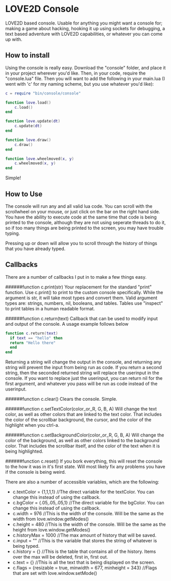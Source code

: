 # LOVE2D Console
 LOVE2D based console. Usable for anything you might want a console for; making a game about hacking, hooking it up using sockets for debugging, a text based adventure with LOVE2D capabilities, or whatever you can come up with.

## How to install
Using the console is really easy. Download the "console" folder, and place it in your project wherever you'd like. Then, in your code, require the "console.lua" file. Then you will want to add the following in your main.lua (I went with 'c' for my naming scheme, but you use whatever you'd like):

```lua
c = require "bin/console/console"

function love.load()
	c.load()
end

function love.update(dt)
	c.update(dt)
end

function love.draw()
	c.draw()
end

function love.wheelmoved(x, y)
	c.wheelmoved(x, y)
end
```

Simple!

## How to Use
The console will run any and all valid lua code. You can scroll with the scrollwheel on your mouse, or just click on the bar on the right hand side. You have the ability to execute code at the same time that code is being printed to the console, although they are not using seperate threads to do it, so if too many things are being printed to the screen, you may have trouble typing.

Pressing up or down will allow you to scroll through the history of things that you have already typed.

## Callbacks
There are a number of callbacks I put in to make a few things easy.

######function c.print(str)
Your replacement for the standard "print" function. Use c.print() to print to the custom console specifically. While the argument is str, it will take most types and convert them. Valid argument types are: strings, numbers, nil, booleans, and tables. Tables use "inspect" to print tables in a human readable format.

######function c.return(text)
Callback that can be used to modify input and output of the console. A usage example follows below
```lua
function c.return(text)
  if text == "hello" then
  return "Hello there"
  end
end
```
Returning a string will change the output in the console, and returning any string will prevent the input from being run as code. If you return a second string, then the seconded returned string will replace the userinput in the console. If you want to replace just the userinput, you can return nil for the first argument, and whatever you pass will be run as code instead of the userinput.

######function c.clear()
Clears the console. Simple.

######function c.setTextColor(color_or_R, G, B, A)
Will change the text color, as well as other colors that are linked to the text color. That includes the color of the scrollbar background, the cursor, and the color of the highlight when you ctrl-a.

######function c.setBackgroundColor(color_or_R, G, B, A)
Will change the color of the background, as well as other colors linked to the background color. That includes the scrollbar itself, and the color of the text when it is being highlighted.

######function c.reset()
If you bork everything, this will reset the console to the how it was in it's first state. Will most likely fix any problems you have if the console is being weird.

There are also a number of accessible variables, which are the following:
* c.textColor  = {1,1,1,1} //The direct variable for the textColor. You can change this instead of using the callback.
*	c.bgColor    = {.05,.05,.05,1} //The direct variable for the bgColor. You can change this instead of using the callback.
*	c.width      = 976 //This is the width of the console. Will be the same as the width from love.window.getModes()
*	c.height     = 480 //This is the width of the console. Will be the same as the height from love.window.getModes()
*	c.historyMax = 1000 //The max amount of history that will be saved. 
*	c.input      = "" //This is the variable that stores the string of whatever is being typed.
*	c.history    = {} //This is the table that contains all of the history. Items over the max will be deleted, first in, first out.
*	c.text       = {} //This is all the text that is being displayed on the screen.
*	c.flags      = {resizable = true, minwidth = 677, minheight = 343} //Flags that are set with love.window.setMode()
